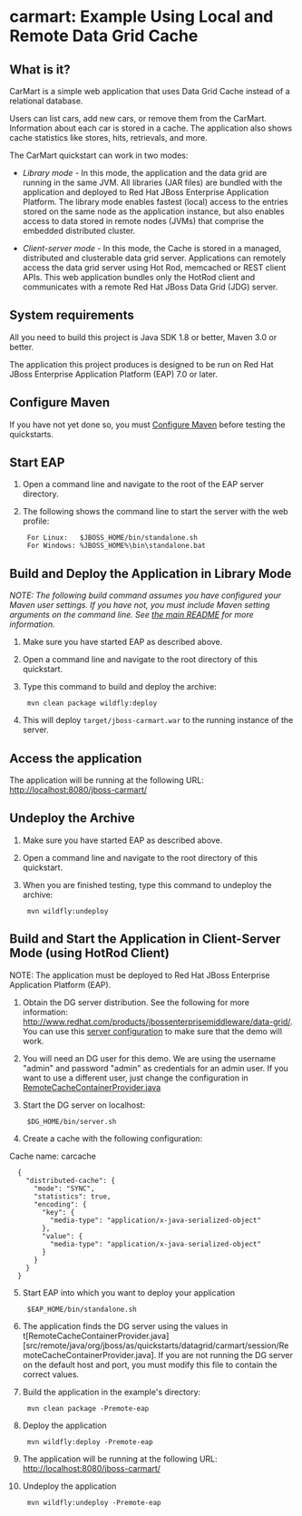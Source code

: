 # carmart: Example Using Local and Remote Data Grid Cache

## What is it?

CarMart is a simple web application that uses Data Grid Cache instead of a relational database.

Users can list cars, add new cars, or remove them from the CarMart. Information about each car is stored in a cache. The application also shows cache statistics like stores, hits, retrievals, and more.

The CarMart quickstart can work in two modes:

* _Library mode_  - In this mode, the application and the data grid are running in the same JVM. All libraries (JAR files) are bundled with the application and deployed to Red Hat JBoss Enterprise Application Platform. The library mode enables fastest (local) access to the entries stored on the same node as the application instance, but also enables access to data stored in remote nodes (JVMs) that comprise the embedded distributed cluster.

* _Client-server mode_ - In this mode, the Cache is stored in  a managed, distributed and clusterable data grid server.  Applications can remotely access the data grid server using Hot Rod, memcached or REST client APIs. This web application bundles only the HotRod client and communicates with a remote Red Hat JBoss Data Grid (JDG) server.


## System requirements

All you need to build this project is Java SDK 1.8 or better, Maven 3.0 or better.

The application this project produces is designed to be run on Red Hat JBoss Enterprise Application Platform (EAP) 7.0 or later.


## Configure Maven

If you have not yet done so, you must [Configure Maven](https://github.com/jboss-developer/jboss-developer-shared-resources/blob/master/guides/CONFIGURE_MAVEN.md#configure-maven-to-build-and-deploy-the-quickstarts) before testing the quickstarts.


## Start EAP

1. Open a command line and navigate to the root of the EAP server directory.
2. The following shows the command line to start the server with the web profile:

        For Linux:   $JBOSS_HOME/bin/standalone.sh
        For Windows: %JBOSS_HOME%\bin\standalone.bat


## Build and Deploy the Application in Library Mode

_NOTE: The following build command assumes you have configured your Maven user settings. If you have not, you must include Maven setting arguments on the command line. See [the main README](../README.md) for more information._

1. Make sure you have started EAP as described above.
2. Open a command line and navigate to the root directory of this quickstart.
3. Type this command to build and deploy the archive:

        mvn clean package wildfly:deploy

4. This will deploy `target/jboss-carmart.war` to the running instance of the server.


## Access the application

The application will be running at the following URL: <http://localhost:8080/jboss-carmart/>


## Undeploy the Archive

1. Make sure you have started EAP as described above.
2. Open a command line and navigate to the root directory of this quickstart.
3. When you are finished testing, type this command to undeploy the archive:

        mvn wildfly:undeploy


## Build and Start the Application in Client-Server Mode (using HotRod Client)

NOTE: The application must be deployed to Red Hat JBoss Enterprise Application Platform (EAP).

1. Obtain the DG server distribution. See the following for more information: <http://www.redhat.com/products/jbossenterprisemiddleware/data-grid/>. You can use this [server configuration](datagrid/infinispan.xml) to make sure that the demo will work.

2. You will need an DG user for this demo. We are using the username "admin" and password "admin" as credentials for an admin user. If you want to use a different user, just change the configuration in [RemoteCacheContainerProvider.java](src/remote/java/org/jboss/as/quickstarts/datagrid/carmart/session/RemoteCacheContainerProvider.java)

3. Start the DG server on localhost:

        $DG_HOME/bin/server.sh

4. Create a cache with the following configuration:

Cache name: carcache


      {
        "distributed-cache": {
          "mode": "SYNC",
          "statistics": true,
          "encoding": {
            "key": {
              "media-type": "application/x-java-serialized-object"
            },
            "value": {
              "media-type": "application/x-java-serialized-object"
            }
          }
        }
      }


5. Start EAP into which you want to deploy your application

        $EAP_HOME/bin/standalone.sh

5. The application finds the DG server using the values in t[RemoteCacheContainerProvider.java][src/remote/java/org/jboss/as/quickstarts/datagrid/carmart/session/RemoteCacheContainerProvider.java]. If you are not running the DG server on the default host and port, you must modify this file to contain the correct values.

6. Build the application in the example's directory:

        mvn clean package -Premote-eap

7. Deploy the application

        mvn wildfly:deploy -Premote-eap

8. The application will be running at the following URL: <http://localhost:8080/jboss-carmart/>

9. Undeploy the application

        mvn wildfly:undeploy -Premote-eap
